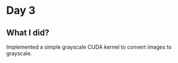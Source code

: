 # Day 3

## What I did?

Implemented a simple grayscale CUDA kernel to convert images to grayscale.
